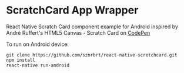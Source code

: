# ScratchCard App Wrapper

React Native Scratch Card component example for Android inspired by André Ruffert's HTML5 Canvas - Scratch Card on [CodePen](https://codepen.io/andreruffert/pen/pvqly)

To run on Android device:
```
git clone https://github.com/sznrbrt/react-native-scretchcard.git
npm install
react-native run-android
```
